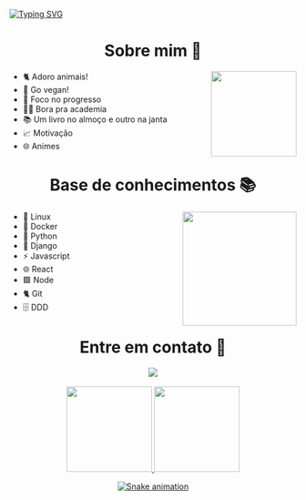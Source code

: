 
[![Typing SVG](https://readme-typing-svg.herokuapp.com?font=roboto&color=%238AD414&size=18&multiline=true&height=100&lines=%5Bnode1%5D+(local)+willian%40127.0.0.1+~+;%24+echo+%22Welcome!!!+%F0%9F%9A%80%22;Welcome!!!+%F0%9F%9A%80;%24)](https://git.io/typing-svg)

<div>
<h1 align='center'>Sobre mim 💬</h1>
<img align='right' height=150 src="https://media.giphy.com/media/aNeyXVMrED6fUO1Exy/giphy.gif" alt="">
<ul>
  <li>🐈 Adoro animais!</li>
  <li>🥦 Go vegan!</li>
  <li>🚀 Foco no progresso</li>
  <li>💪🏻 Bora pra academia</li>
  <li>📚 Um livro no almoço e outro na janta</li>
  <li>📈 Motivação</li>
  <li>🌐 Animes</li>
</ul>
</div>
<h1 align='center'>Base de conhecimentos 📚</h1>
<img align='right' height=200 src="https://media.giphy.com/media/uIWTuwraEnRfblk36e/giphy.gif">
<ul>
  <li>👾 Linux</li>
  <li>🐳 Docker</li>
  <li>🐍 Python</li>
  <li>🐍 Django</li>
  <li>⚡ Javascript</li>
  <li>🌐 React</li>
  <li>🟩 Node</li>
  <li>🐈 Git</li>
  <li>🗄 DDD</li>
</ul>
<h1 align='center'>Entre em contato 📨</h1>
<div align='center'>
    <!-- <a href="#" target="_blank"><img src="https://img.shields.io/badge/-Instagram-%23E4405F?style=for-the-badge&logo=instagram&logoColor=white" target="_blank"/></a> -->
    <a href="https://www.linkedin.com/in/willian-soncini-783b18160" target="_blank"><img src="https://img.shields.io/badge/-LinkedIn-%230077B5?style=for-the-badge&logo=linkedin&logoColor=white" target="_blank"></a>
</div>
<br>
<div align='center'>
  <a href="https://github.com/williansoncini"> 
  <img height="150em" src="https://github-readme-stats.vercel.app/api?username=williansoncini&show_icons=true&theme=radical&include_all_commits=true&count_private=true"/>
  <img height="150em" src="https://github-readme-stats.vercel.app/api/top-langs/?username=williansoncini&layout=compact&langs_count=7&theme=radical"/>
</div> 

<div align='center'>

![Snake animation](https://raw.githubusercontent.com/williansoncini/williansoncini/output/github-contribution-grid-snake.svg)

</div>
